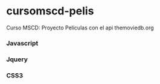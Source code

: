 # cursomscd-pelis
Curso MSCD: Proyecto Películas con el api themoviedb.org

### Javascript
### Jquery
### CSS3
